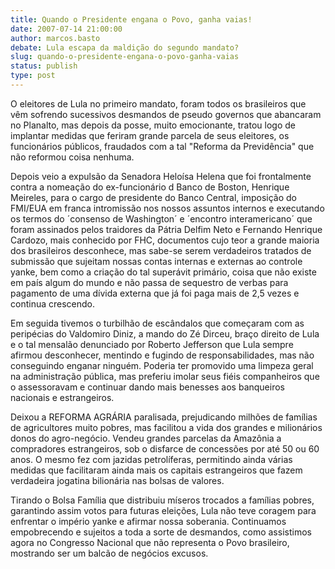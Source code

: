 ```yaml
---
title: Quando o Presidente engana o Povo, ganha vaias!
date: 2007-07-14 21:00:00
author: marcos.basto
debate: Lula escapa da maldição do segundo mandato?
slug: quando-o-presidente-engana-o-povo-ganha-vaias
status: publish 
type: post
---
```


O eleitores de Lula no primeiro mandato, foram todos os brasileiros que vêm sofrendo sucessivos desmandos de pseudo governos que abancaram no Planalto, mas depois da posse, muito emocionante, tratou logo de implantar medidas que feriram grande parcela de seus eleitores, os funcionários públicos, fraudados com a tal "Reforma da Previdência" que não reformou coisa nenhuma.  

Depois veio a expulsão da Senadora Heloísa Helena que foi frontalmente contra a nomeação do ex-funcionário d Banco de Boston, Henrique Meireles, para o cargo de presidente do Banco Central, imposição do FMI/EUA em franca intromissão nos nossos assuntos internos e executando os termos do ´consenso de Washington´ e ´encontro interamericano´ que foram assinados pelos traidores da Pátria Delfim Neto e Fernando Henrique Cardozo, mais conhecido por FHC, documentos cujo teor a grande maioria dos brasileiros desconhece, mas sabe-se serem verdadeiros tratados de submissão que sujeitam nossas contas internas e externas ao controle yanke, bem como a criação do tal superávit primário, coisa que não existe em país algum do mundo e não passa de sequestro de verbas para pagamento de uma dívida externa que já foi paga mais de 2,5 vezes e continua crescendo.  

Em seguida tivemos o turbilhão de escândalos que começaram com as peripécias do Valdomiro Diniz, a mando do Zé Dirceu, braço direito de Lula e o tal mensalão denunciado por Roberto Jefferson que Lula sempre afirmou desconhecer, mentindo e fugindo de responsabilidades, mas não conseguindo enganar ninguém. Poderia ter promovido uma limpeza geral na administração pública, mas preferiu imolar seus fiéis companheiros que o assessoravam e continuar dando mais benesses aos banqueiros nacionais e estrangeiros.  

Deixou a REFORMA AGRÁRIA paralisada, prejudicando milhões de famílias de agricultores muito pobres, mas facilitou a vida dos grandes e milionários donos do agro-negócio. Vendeu grandes parcelas da Amazônia a compradores estrangeiros, sob o disfarce de concessões por até 50 ou 60 anos. O mesmo fez com jazidas petrolíferas, permitindo ainda várias medidas que facilitaram ainda mais os capitais estrangeiros que fazem verdadeira jogatina bilionária nas bolsas de valores.  

Tirando o Bolsa Família que distribuiu míseros trocados a famílias pobres, garantindo assim votos para futuras eleições, Lula não teve coragem para enfrentar o império yanke e afirmar nossa soberania. Continuamos empobrecendo e sujeitos a toda a sorte de desmandos, como assistimos agora no Congresso Nacional que não representa o Povo brasileiro, mostrando ser um balcão de negócios excusos.
